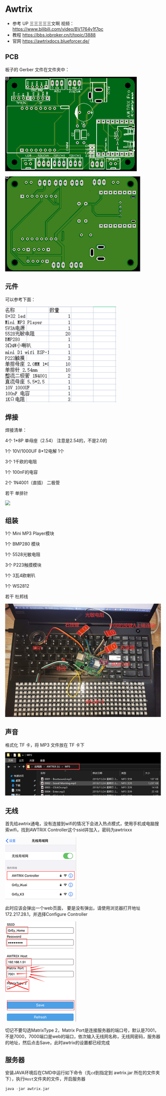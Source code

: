 # Awtrix

- 参考 UP 三三三三三文啊 视频：https://www.bilibili.com/video/BV1764y1f7pc
- 教程 https://bbs.iobroker.cn/t/topic/3888
- 官网 https://awtrixdocs.blueforcer.de/

## PCB

板子的 Gerber 文件在文件夹中：

![](/images/1.png)

![](/images/2.png)

## 元件

可以参考下面：

![](/images/3.png)



## 焊接

焊接清单：

4个 1*8P 单母座（2.54） 注意是2.54的，不是2.0的

1个 10V/1000UF 8*12电解 1个

3个  1千欧的电阻

1个 100nF的电容

2个 1N4001（直插） 二极管

若干 单排针

![](/images/hj_1.jpg)

## 组装

1个 Mini MP3 Player模块

1个 BMP280 模块

1个 5528光敏电阻

3个 P223触摸模块

1个 3瓦4欧喇叭

1个 WS2812

若干 杜邦线

![](/images/zz_1.jpg)

## 声音

格式化 TF 卡，将 MP3 文件放在 TF 卡下

![](/images/6.png)

## 无线

首先给awtrix通电，没有连接到wifi的情况下会进入热点模式，使用手机或电脑搜索wifi，找到AWTRIX Controller这个ssid并加入，密码为awtrixxx

![](/images/4.png)

此时应该会弹出一个web页面， 要是没有弹出，请使用浏览器打开地址172.217.28.1，并选择Configure Controller

![](/images/5.png)

切记不要勾选MatrixType 2，Matrix Port是连接服务器的端口号，默认是7001，不是7000，7000端口是web的端口，依次输入无线网名称，无线网密码，服务器的地址，然后点击Save，此时awtrix的设置都已经完成

## 服务器

安装JAVA环境后在CMD中运行如下命令（先`cd`到指定到 awtrix.jar 所在的文件夹下），执行`Host`文件夹的文件，开启服务器

```c++
java -jar awtrix.jar
```

